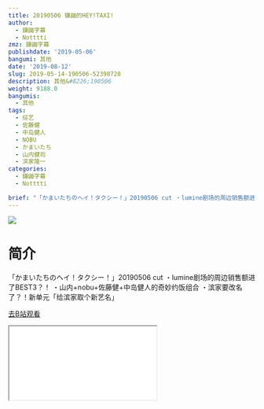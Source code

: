 ```yaml
---
title: 20190506 镰鼬的HEY!TAXI!
author:
  - 鎌鼬字幕
  - Notttti
zmz: 鎌鼬字幕
publishdate: '2019-05-06'
bangumi: 其他
date: '2019-08-12'
slug: 2019-05-14-190506-52398728
description: 其他&#8226;190506
weight: 9188.0
bangumis:
  - 其他
tags:
  - 综艺
  - 佐藤健
  - 中岛健人
  - NOBU
  - かまいたち
  - 山内健司
  - 滨家隆一
categories:
  - 鎌鼬字幕
  - Notttti

brief: "「かまいたちのヘイ！タクシー！」20190506 cut ・lumine剧场的周边销售额进了BEST3？！ ・山内+nobu+佐藤健+中岛健人的奇妙约饭组合 ・滨家要改名了？！新单元「给滨家取个新艺名」"
---
```

![](https://raw.githubusercontent.com/tcgriffith/owaraisite/master/static/tmpimg/52a518800420b358b04e00e9bc80b2956f3234b0.jpg.480.jpg)
# 简介  
「かまいたちのヘイ！タクシー！」20190506 cut
・lumine剧场的周边销售额进了BEST3？！
・山内+nobu+佐藤健+中岛健人的奇妙约饭组合
・滨家要改名了？！新单元「给滨家取个新艺名」  

[去B站观看](https://www.bilibili.com/video/av52398728/)
<div class ="resp-container"><iframe class="testiframe" src="//player.bilibili.com/player.html?aid=52398728"", scrolling="no", allowfullscreen="true" > </iframe></div> 
